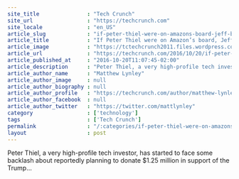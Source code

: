 ```yaml
---
site_title               : "Tech Crunch"
site_url                 : "https://techcrunch.com"
site_locale              : "en_US"
article_slug             : "if-peter-thiel-were-on-amazons-board-jeff-bezos-wouldnt-ask-him-to-leave"
article_title            : "If Peter Thiel were on Amazon’s board, Jeff Bezos wouldn’t ask him to leave"
article_image            : "https://tctechcrunch2011.files.wordpress.com/2016/05/532203566.jpg?w=764&h=400&crop=1"
article_url              : "https://techcrunch.com/2016/10/20/if-peter-thiel-were-on-amazons-board-jeff-bezos-wouldnt-ask-him-to-leave/"
article_published_at     : "2016-10-20T11:07:45-02:00"
article_description      : "Peter Thiel, a very high-profile tech investor, has started to face some backlash about reportedly planning to donate $1.25 million in support of the Trump..."
article_author_name      : "Matthew Lynley"
article_author_image     : null
article_author_biography : null
article_author_profile   : "https://techcrunch.com/author/matthew-lynley/"
article_author_facebook  : null
article_author_twitter   : "https://twitter.com/mattlynley"
category                 : ['technology']
tags                     : ['Tech Crunch']
permalink                : "/:categories/if-peter-thiel-were-on-amazons-board-jeff-bezos-wouldnt-ask-him-to-leave/"
layout                   : post
---
```


Peter Thiel, a very high-profile tech investor, has started to face some backlash about reportedly planning to donate $1.25 million in support of the Trump...
